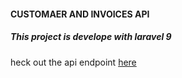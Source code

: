 #### CUSTOMAER AND INVOICES API 

##### This project is develope with laravel 9

<p>heck out the api endpoint <a href="https://documenter.getpostman.com/view/16161182/2s83zfRREf" target="_blank">here</a> </p>